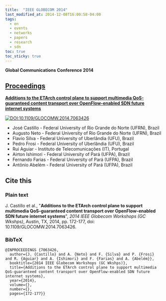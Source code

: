 ```yaml
---
title:  "IEEE GLOBECOM 2014"
last_modified_at: 2014-12-08T16:00:58-04:00
tags:
  - en
  - events
  - networks
  - papers
  - research
  - sdn
toc: true
toc_sticky: true
---
```


**Global Communications Conference 2014**

## [Proceedings](https://ieeexplore.ieee.org/xpl/conhome/7050532/proceeding)

[**Additions to the ETArch control plane to support multimedia QoS-guaranteed content transport over OpenFlow-enabled SDN future internet systems**](https://ieeexplore.ieee.org/document/7063426)

[![DOI:10.1109/GLOCOMW.2014.7063426](https://zenodo.org/badge/DOI/10.1109/GLOCOMW.2014.7063426.svg)](https://doi.org/10.1109/GLOCOMW.2014.7063426)

 - José Castillo - Federal University of Rio Grande do Norte (UFRN), Brazil
 - Augusto Neto - Federal University of Rio Grande do Norte (UFRN), Brazil
 - Flavio Silva - Federal University of Uberlândia (UFU), Brazil
 - Pedro Frosi - Federal University of Uberlândia (UFU), Brazil
 - Rui Aguiar - Instituto de Telecomunicações (IT), Portugal
 - Airton Ishimori - Federal University of Pará (UFPA), Brazil
 - Fernando Farias - Federal University of Pará (UFPA), Brazil
 - Antônio Abelém - Federal University of Pará (UFPA), Brazil

## Cite this

### Plain text

J. Castillo et al., "**Additions to the ETArch control plane to support multimedia QoS-guaranteed content transport over OpenFlow-enabled SDN future internet systems**", *2014 IEEE Globecom Workshops (GC Wkshps)*, Austin, TX, 2014, pp. 172-177, doi: 10.1109/GLOCOMW.2014.7063426.

### BibTeX

```
@INPROCEEDINGS {7063426,
  author={J. {Castillo} and A. {Neto} and F. {Silva} and P. {Frosi} and R. {Aguiar} and A. {Ishimori} and F. {Farias} and A. {Abelém}},
  booktitle={2014 IEEE Globecom Workshops (GC Wkshps)},
  title={Additions to the ETArch control plane to support multimedia QoS-guaranteed content transport over OpenFlow-enabled SDN future internet systems},
  year={2014},
  volume={},
  number={},
  pages={172-177}}
```
